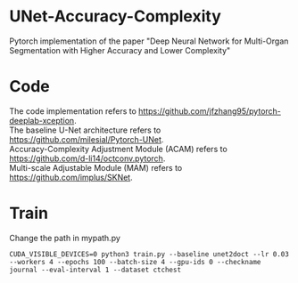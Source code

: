 # UNet-Accuracy-Complexity
Pytorch implementation of the paper "Deep Neural Network for Multi-Organ Segmentation with Higher Accuracy and Lower Complexity"
# Code
The code implementation refers to https://github.com/jfzhang95/pytorch-deeplab-xception.  
The baseline U-Net architecture refers to https://github.com/milesial/Pytorch-UNet.  
Accuracy-Complexity Adjustment Module (ACAM) refers to https://github.com/d-li14/octconv.pytorch.  
Multi-scale Adjustable Module (MAM) refers to https://github.com/implus/SKNet.  
# Train
Change the path in mypath.py  

    CUDA_VISIBLE_DEVICES=0 python3 train.py --baseline unet2doct --lr 0.03 --workers 4 --epochs 100 --batch-size 4 --gpu-ids 0 --checkname journal --eval-interval 1 --dataset ctchest
